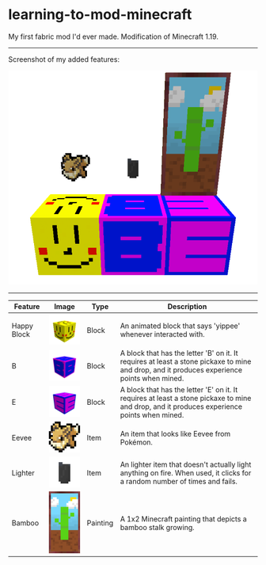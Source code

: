 # learning-to-mod-minecraft
My first fabric mod I'd ever made. Modification of Minecraft 1.19.

---

Screenshot of my added features:

![add added features](images/all_added.gif)

---

Feature | Image | Type | Description
------- | ----- | ---- | -----------
Happy Block | ![happy block image](images/happy_block.gif) | Block | An animated block that says 'yippee' whenever interacted with.
B | ![b image](images/b.png) | Block | A block that has the letter 'B' on it. It requires at least a stone pickaxe to mine and drop, and it produces experience points when mined.
E | ![e image](images/e.png) | Block | A block that has the letter 'E' on it. It requires at least a stone pickaxe to mine and drop, and it produces experience points when mined.
Eevee | ![eevee image](images/eevee.png) | Item | An item that looks like Eevee from Pokémon.
Lighter | ![lighter image](images/lighter.png) | Item | An lighter item that doesn't actually light anything on fire. When used, it clicks for a random number of times and fails.
Bamboo | ![bamboo image](images/bamboo.png) | Painting | A 1x2 Minecraft painting that depicts a bamboo stalk growing.

